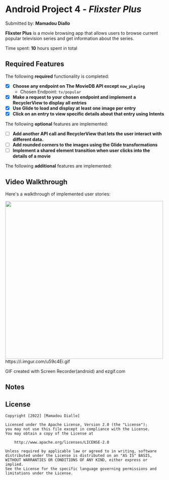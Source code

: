 # Android Project 4 - *Flixster Plus*

Submitted by: **Mamadou Diallo**

**Flixster Plus** is a movie browsing app that allows users to browse current popular television series and get information about the series. 

Time spent: **10** hours spent in total

## Required Features

The following **required** functionality is completed:

- [x] **Choose any endpoint on The MovieDB API except `now_playing`**
  - Chosen Endpoint: `tv/popular`
- [x] **Make a request to your chosen endpoint and implement a RecyclerView to display all entries**
- [x] **Use Glide to load and display at least one image per entry**
- [x] **Click on an entry to view specific details about that entry using Intents**

The following **optional** features are implemented:

- [ ] **Add another API call and RecyclerView that lets the user interact with different data.** 
- [ ] **Add rounded corners to the images using the Glide transformations**
- [ ] **Implement a shared element transition when user clicks into the details of a movie**

The following **additional** features are implemented:



## Video Walkthrough

Here's a walkthrough of implemented user stories:

<img src='https://i.imgur.com/u59c4Ei.gif' width=500>
https://i.imgur.com/u59c4Ei.gif

GIF created with Screen Recorder(android) and ezgif.com

## Notes



## License

    Copyright [2022] [Mamadou Diallo]

    Licensed under the Apache License, Version 2.0 (the "License");
    you may not use this file except in compliance with the License.
    You may obtain a copy of the License at

        http://www.apache.org/licenses/LICENSE-2.0

    Unless required by applicable law or agreed to in writing, software
    distributed under the License is distributed on an "AS IS" BASIS,
    WITHOUT WARRANTIES OR CONDITIONS OF ANY KIND, either express or implied.
    See the License for the specific language governing permissions and
    limitations under the License.
